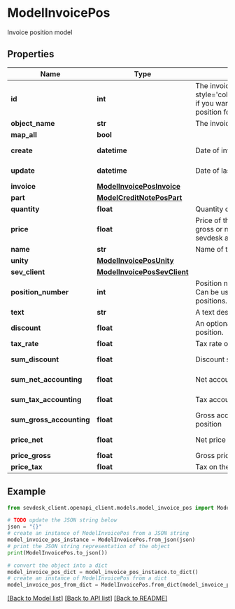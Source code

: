 # ModelInvoicePos

Invoice position model

## Properties

Name | Type | Description | Notes
------------ | ------------- | ------------- | -------------
**id** | **int** | The invoice position id. &lt;span style&#x3D;&#39;color:red&#39;&gt;Required&lt;/span&gt; if you want to update an invoice position for an existing invoice | [optional] 
**object_name** | **str** | The invoice position object name | 
**map_all** | **bool** |  | 
**create** | **datetime** | Date of invoice position creation | [optional] [readonly] 
**update** | **datetime** | Date of last invoice position update | [optional] [readonly] 
**invoice** | [**ModelInvoicePosInvoice**](ModelInvoicePosInvoice.md) |  | [optional] 
**part** | [**ModelCreditNotePosPart**](ModelCreditNotePosPart.md) |  | [optional] 
**quantity** | **float** | Quantity of the article/part | 
**price** | **float** | Price of the article/part. Is either gross or net, depending on the sevdesk account setting. | [optional] 
**name** | **str** | Name of the article/part. | [optional] 
**unity** | [**ModelInvoicePosUnity**](ModelInvoicePosUnity.md) |  | 
**sev_client** | [**ModelInvoicePosSevClient**](ModelInvoicePosSevClient.md) |  | [optional] 
**position_number** | **int** | Position number of your position. Can be used to order multiple positions. | [optional] 
**text** | **str** | A text describing your position. | [optional] 
**discount** | **float** | An optional discount of the position. | [optional] 
**tax_rate** | **float** | Tax rate of the position. | 
**sum_discount** | **float** | Discount sum of the position | [optional] [readonly] 
**sum_net_accounting** | **float** | Net accounting sum of the position | [optional] [readonly] 
**sum_tax_accounting** | **float** | Tax accounting sum of the position | [optional] [readonly] 
**sum_gross_accounting** | **float** | Gross accounting sum of the position | [optional] [readonly] 
**price_net** | **float** | Net price of the part | [optional] [readonly] 
**price_gross** | **float** | Gross price of the part | [optional] 
**price_tax** | **float** | Tax on the price of the part | [optional] 

## Example

```python
from sevdesk_client.openapi_client.models.model_invoice_pos import ModelInvoicePos

# TODO update the JSON string below
json = "{}"
# create an instance of ModelInvoicePos from a JSON string
model_invoice_pos_instance = ModelInvoicePos.from_json(json)
# print the JSON string representation of the object
print(ModelInvoicePos.to_json())

# convert the object into a dict
model_invoice_pos_dict = model_invoice_pos_instance.to_dict()
# create an instance of ModelInvoicePos from a dict
model_invoice_pos_from_dict = ModelInvoicePos.from_dict(model_invoice_pos_dict)
```
[[Back to Model list]](../README.md#documentation-for-models) [[Back to API list]](../README.md#documentation-for-api-endpoints) [[Back to README]](../README.md)


